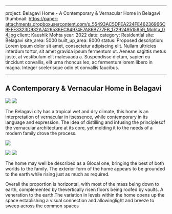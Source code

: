 ---

project: Belagavi Home -  A Contemporary & Vernacular Home in Belagavi
thumbnail: https://paper-attachments.dropboxusercontent.com/s_55493AC5DFEA224FE46236966C9FFE3323D932A7426536EC84974F7A86B777FB_1729249515959_Mohta_04.jpg
client: Kaushik Mohta
year: 2022
date:
category: Residential 
site: Belagavi
site_area: 5000
built_up_area: 8000
status: Proposed
description: Lorem ipsum dolor sit amet, consectetur adipiscing elit. Nullam ultricies interdum tortor, sit amet gravida ipsum fermentum ut. Aenean sagittis metus justo, at vestibulum elit malesuada a. Suspendisse dictum, sapien eu tincidunt convallis, elit urna rhoncus leo, ac fermentum lorem libero in magna. Integer scelerisque odio et convallis faucibus.

----------

## A Contemporary & Vernacular Home in Belagavi

![](https://paper-attachments.dropboxusercontent.com/s_55493AC5DFEA224FE46236966C9FFE3323D932A7426536EC84974F7A86B777FB_1729249480640_Mohta_01.jpg)
![](https://paper-attachments.dropboxusercontent.com/s_55493AC5DFEA224FE46236966C9FFE3323D932A7426536EC84974F7A86B777FB_1729249480811_Mohta_02.jpg)


The Belagavi city has a tropical wet and dry climate, this home is an interpretation of vernacular in itsessence, while contemporary in its language and expression. The idea of distilling and infusing the principlesof the vernacular architecture at its core, yet molding it to the needs of a modern family drove the process.

![](https://paper-attachments.dropboxusercontent.com/s_55493AC5DFEA224FE46236966C9FFE3323D932A7426536EC84974F7A86B777FB_1729249489656_Mohta_03.jpg)

![](https://paper-attachments.dropboxusercontent.com/s_55493AC5DFEA224FE46236966C9FFE3323D932A7426536EC84974F7A86B777FB_1729249496593_Mohta_05+1.jpg)
![](https://paper-attachments.dropboxusercontent.com/s_55493AC5DFEA224FE46236966C9FFE3323D932A7426536EC84974F7A86B777FB_1729249496815_Mohta_05.jpg)


The home may well be described as a Glocal one, bringing the best of both worlds to the family. The exterior form of the home appears to be grounded to the earth while rising just as much as required.

Overall the proportion is horizontal, with most of the mass being down to earth, complemented by thevertically risen floors being roofed by vaults. A veneration to the earth.The variation in levels within the home opens up the space establishing a visual connection and allowinglight and breeze to sweep across the common spaces

